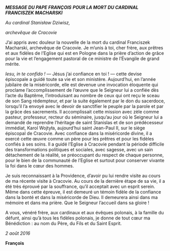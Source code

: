 ***MESSAGE DU PAPE FRANÇOIS*** ***POUR LA MORT DU CARDINAL FRANCISZEK MACHARSKI***

*Au cardinal Stanisław Dziwisz,*

*archevêque de Cracovie*

J’ai appris avec douleur la nouvelle de la mort du cardinal Franciszek Macharski, archevêque de Cracovie. Je m’unis à toi, cher frère, aux prêtres et aux fidèles de l’Eglise qui est en Pologne dans la prière d’action de grâce pour la vie et l’engagement pastoral de ce ministre de l’Évangile de grand mérite.

*Iesu, in te confido !* — Jésus j’ai confiance en toi ! — cette devise épiscopale a guidé toute sa vie et son ministère. Aujourd’hui, en l’année jubilaire de la miséricorde, elle est devenue une invocation éloquente qui proclame l’accomplissement de l’œuvre que le Seigneur lui a confiée dès l’acte du Baptême, l’introduisant au nombre de ceux qui ont reçu le sceau de son Sang rédempteur, et par la suite également par le don du sacerdoce, lorsqu’il l’a envoyé avec le devoir de sanctifier le peuple par la parole et par la grâce des sacrements. Il accomplissait cette mission avec zèle comme pasteur, professeur, recteur du séminaire, jusqu’au jour où le Seigneur lui a demandé de reprendre l’héritage de saint Stanislas et de son prédécesseur immédiat, Karol Wojtyła, aujourd’hui saint Jean-Paul II, sur le siège épiscopal de Cracovie. Avec confiance dans la miséricorde divine, il a exercé cette œuvre comme un père pour les prêtres et pour les fidèles confiés à ses soins. Il a guidé l’Eglise à Cracovie pendant la période difficile des transformations politiques et sociales, avec sagesse, avec un sain détachement de la réalité, se préoccupant du respect de chaque personne, pour le bien de la communauté de l’Eglise et surtout pour conserver vivante la foi dans le cœur des hommes.

Je suis reconnaissant à la Providence, d’avoir pu lui rendre visite au cours de ma récente visite à Cracovie. Au cours de la dernière étape de sa vie, il a été très éprouvé par la souffrance, qu’il acceptait avec un esprit serein. Même dans cette épreuve, il est demeuré un témoin fidèle de la confiance dans la bonté et dans la miséricorde de Dieu. Il demeurera ainsi dans ma mémoire et dans ma prière. Que le Seigneur l’accueil dans sa gloire !

A vous, vénéré frère, aux cardinaux et aux évêques polonais, à la famille du défunt, ainsi qu’à tous les fidèles polonais, je donne de tout cœur ma Bénédiction : au nom du Père, du Fils et du Saint Esprit.

*2 août 2016*

**François**